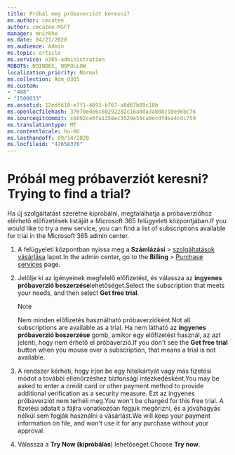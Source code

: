 ```yaml
---
title: Próbál meg próbaverziót keresni?
ms.author: cmcatee
author: cmcatee-MSFT
manager: mnirkhe
ms.date: 04/21/2020
ms.audience: Admin
ms.topic: article
ms.service: o365-administration
ROBOTS: NOINDEX, NOFOLLOW
localization_priority: Normal
ms.collection: Adm_O365
ms.custom:
- "488"
- "1500033"
ms.assetid: 12edf610-e7f1-4693-b767-a8d67b09c10b
ms.openlocfilehash: 37670ede6c60292282c16a8da3a888c10e96bc76
ms.sourcegitcommit: c6692ce0fa1358ec3529e59ca0ecdfdea4cdc759
ms.translationtype: MT
ms.contentlocale: hu-HU
ms.lasthandoff: 09/14/2020
ms.locfileid: "47658376"
---
```

# <a name="trying-to-find-a-trial"></a><span data-ttu-id="9b9f1-102">Próbál meg próbaverziót keresni?</span><span class="sxs-lookup"><span data-stu-id="9b9f1-102">Trying to find a trial?</span></span>

<span data-ttu-id="9b9f1-103">Ha új szolgáltatást szeretne kipróbálni, megtalálhatja a próbaverzióhoz elérhető előfizetések listáját a Microsoft 365 felügyeleti központjában.</span><span class="sxs-lookup"><span data-stu-id="9b9f1-103">If you would like to try a new service, you can find a list of subscriptions available for trial in the Microsoft 365 admin center.</span></span>
  
1. <span data-ttu-id="9b9f1-104">A felügyeleti központban nyissa meg a **Számlázási** \> [szolgáltatások vásárlása](https://go.microsoft.com/fwlink/p/?linkid=868433) lapot.</span><span class="sxs-lookup"><span data-stu-id="9b9f1-104">In the admin center, go to the **Billing** \> [Purchase services](https://go.microsoft.com/fwlink/p/?linkid=868433) page.</span></span>

2. <span data-ttu-id="9b9f1-105">Jelölje ki az igényeinek megfelelő előfizetést, és válassza az  **ingyenes próbaverzió beszerzése**lehetőséget.</span><span class="sxs-lookup"><span data-stu-id="9b9f1-105">Select the subscription that meets your needs, and then select  **Get free trial**.</span></span>

    > [!NOTE]
    > <span data-ttu-id="9b9f1-106">Nem minden előfizetés használható próbaverzióként.</span><span class="sxs-lookup"><span data-stu-id="9b9f1-106">Not all subscriptions are available as a trial.</span></span> <span data-ttu-id="9b9f1-107">Ha nem látható az **ingyenes próbaverzió beszerzése** gomb, amikor egy előfizetést használ, az azt jelenti, hogy nem érhető el próbaverzió.</span><span class="sxs-lookup"><span data-stu-id="9b9f1-107">If you don't see the **Get free trial** button when you mouse over a subscription, that means a trial is not available.</span></span>
  
3. <span data-ttu-id="9b9f1-108">A rendszer kérheti, hogy írjon be egy hitelkártyát vagy más fizetési módot a további ellenőrzéshez biztonsági intézkedésként.</span><span class="sxs-lookup"><span data-stu-id="9b9f1-108">You may be asked to enter a credit card or other payment method to provide additional verification as a security measure.</span></span> <span data-ttu-id="9b9f1-109">Ezt az ingyenes próbaverziót nem terheli meg.</span><span class="sxs-lookup"><span data-stu-id="9b9f1-109">You won't be charged for this free trial.</span></span> <span data-ttu-id="9b9f1-110">A fizetési adatait a fájlra vonatkozóan fogjuk megőrizni, és a jóváhagyás nélkül sem fogják használni a vásárlást.</span><span class="sxs-lookup"><span data-stu-id="9b9f1-110">We will keep your payment information on file, and won't use it for any purchase without your approval.</span></span>

4. <span data-ttu-id="9b9f1-111">Válassza a **Try Now (kipróbálás**) lehetőséget.</span><span class="sxs-lookup"><span data-stu-id="9b9f1-111">Choose **Try now**.</span></span>